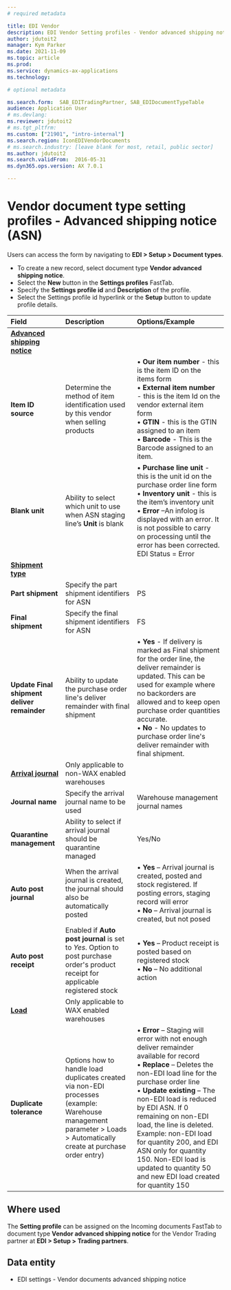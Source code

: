 ```yaml
---
# required metadata

title: EDI Vendor
description: EDI Vendor Setting profiles - Vendor advanced shipping notice
author: jdutoit2
manager: Kym Parker
ms.date: 2021-11-09
ms.topic: article
ms.prod: 
ms.service: dynamics-ax-applications
ms.technology: 

# optional metadata

ms.search.form:  SAB_EDITradingPartner, SAB_EDIDocumentTypeTable
audience: Application User
# ms.devlang:
ms.reviewer: jdutoit2
# ms.tgt_pltfrm:
ms.custom: ["21901", "intro-internal"]
ms.search.region: IconEDIVendorDocuments
# ms.search.industry: [leave blank for most, retail, public sector]
ms.author: jdutoit2
ms.search.validFrom:  2016-05-31
ms.dyn365.ops.version: AX 7.0.1

---
```


# Vendor document type setting profiles - Advanced shipping notice (ASN)

Users can access the form by navigating to **EDI > Setup > Document types**.

- To create a new record, select document type **Vendor advanced shipping notice**.
- Select the **New** button in the **Settings profiles** FastTab.
- Specify the **Settings profile id** and **Description** of the profile.
- Select the Settings profile id hyperlink or the **Setup** button to update profile details.

**Field**           |	**Description**	                          | **Options/Example**
:-------            |:-------                                   |:----------
<ins>**Advanced shipping notice**</ins> |
**Item ID source**  |	Determine the method of item identification used by this vendor when selling products	  | •	**Our item number** - this is the item ID on the items form <br> •	**External item number** - this is the item Id on the vendor external item form <br> •	**GTIN** - this is the GTIN assigned to an item <br> •	**Barcode** - This is the Barcode assigned to an item.
**Blank unit**      |	Ability to select which unit to use when ASN staging line’s **Unit** is blank	  | •	**Purchase line unit** - this is the unit id on the purchase order line form <br> •	**Inventory unit** - this is the item’s inventory unit <br> •	**Error** –An infolog is displayed with an error. It is not possible to carry on processing until the error has been corrected. EDI Status = Error 
<ins>**Shipment type**</ins>  |
**Part shipment**   |	Specify the part shipment identifiers for ASN	    | PS
**Final shipment**  |	Specify the final shipment identifiers for ASN	  | FS
**Update Final shipment deliver remainder**     | Ability to update the purchase order line's deliver remainder with final shipment | •	**Yes** - If delivery is marked as Final shipment for the order line, the deliver remainder is updated. This can be used for example where no backorders are allowed and to keep open purchase order quantities accurate. <br> •	**No** - No updates to purchase order line's deliver remainder with final shipment.
<ins>**Arrival journal**</ins> | Only applicable to non-WAX enabled warehouses
**Journal name**    |	Specify the arrival journal name to be used	      | Warehouse management journal names
**Quarantine management** |	Ability to select if arrival journal should be quarantine managed	  | Yes/No
**Auto post journal**     |	When the arrival journal is created, the journal should also be automatically posted	| •	**Yes** – Arrival journal is created, posted and stock registered. If posting errors, staging record will error <br> •	**No** – Arrival journal is created, but not posed
**Auto post receipt**     |	Enabled if **Auto post journal** is set to _Yes_. Option to post purchase order's product receipt for applicable registered stock	| •	**Yes** – Product receipt is posted based on registered stock <br> •	**No** – No additional action
<ins>**Load**</ins>       | Only applicable to WAX enabled warehouses
**Duplicate tolerance**   |	Options how to handle load duplicates created via non-EDI processes (example: Warehouse management parameter > Loads > Automatically create at purchase order entry)	| •	**Error** – Staging will error with not enough deliver remainder available for record <br> •	**Replace** – Deletes the non-EDI load line for the purchase order line <br> •	**Update existing** – The non-EDI load is reduced by EDI ASN. If 0 remaining on non-EDI load, the line is deleted. <br> Example: non-EDI load for quantity 200, and EDI ASN only for quantity 150. Non-EDI load is updated to quantity 50 and new EDI load created for quantity 150

## Where used
The **Setting profile** can be assigned on the Incoming documents FastTab to document type **Vendor advanced shipping notice** for the Vendor Trading partner at **EDI > Setup > Trading partners**.

## Data entity
- EDI settings - Vendor documents advanced shipping notice

